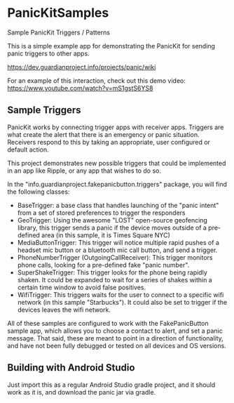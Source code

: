 # PanicKitSamples
Sample PanicKit Triggers / Patterns

This is a simple example app for demonstrating the PanicKit for
sending panic triggers to other apps.

https://dev.guardianproject.info/projects/panic/wiki

For an example of this interaction, check out this demo video:
https://www.youtube.com/watch?v=mS1gstS6YS8

Sample Triggers
----------------------------

PanicKit works by connecting trigger apps with receiver apps. Triggers are what create the alert that there is an emergency or panic situation. Receivers respond to this by taking an appropriate, user configured or default action.

This project demonstrates new possible triggers that could be implemented in an app like Ripple, or any app that wishes to do so.

In the "info.guardianproject.fakepanicbutton.triggers" package, you will find the following classes:

* BaseTrigger: a base class that handles launching of the "panic intent" from a set of stored preferences to trigger the responders
* GeoTrigger: Using the awesome "LOST" open-source geofencing library, this trigger sends a panic if the device moves outside of a pre-defined area (in this sample, it is Times Square NYC)
* MediaButtonTrigger: This trigger will notice multiple rapid pushes of a headset mic button or a bluetooth mic call button, and send a trigger.
* PhoneNumberTrigger (OutgoingCallReceiver): This trigger monitors phone calls, looking for a pre-defined fake "panic number".
* SuperShakeTrigger: This trigger looks for the phone being rapidly shaken. It could be expanded to wait for a series of shakes within a certain time window to avoid false positives.
* WifiTrigger: This triggers waits for the user to connect to a specific wifi network (in this sample "Starbucks"). It could also be set to trigger if the devices leaves the wifi network.

All of these samples are configured to work with the FakePanicButton sample app, which allows you to choose a contact to alert, and set a panic message. That said, these are meant to point in a direction of functionality, and have not been fully debugged or tested on all devices and OS versions.


Building with Android Studio
----------------------------

Just import this as a regular Android Studio gradle project, and it
should work as it is, and download the panic jar via gradle.

